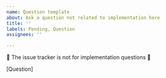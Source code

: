 ```yaml
---
name: Question template
about: Ask a question not related to implementation here
title: ''
labels: Pending, Question
assignees: ''

---
```


🚨 The issue tracker is not for implementation questions 🚨

<!-- If you have other questions on implementation of Web Chat or about other features of Bot Framework, please see the support page on where to direct your question. -->

[Question]
